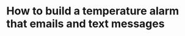# How to build a temperature alarm that emails and text messages 

[](https://www.youtube.com/watch?v=n4aaP7Y0dCo)
